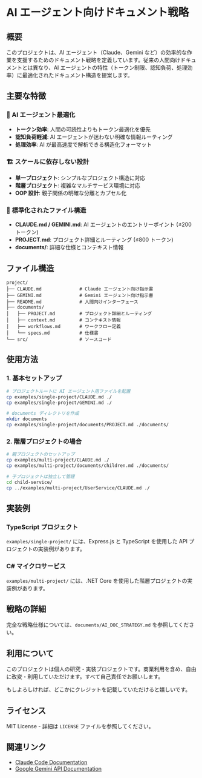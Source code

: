 # AI エージェント向けドキュメント戦略

## 概要

このプロジェクトは、AI エージェント（Claude、Gemini など）の効率的な作業を支援するためのドキュメント戦略を定義しています。従来の人間向けドキュメントとは異なり、AI エージェントの特性（トークン制限、認知負荷、処理効率）に最適化されたドキュメント構造を提案します。

## 主要な特徴

### 🎯 AI エージェント最適化
- **トークン効率**: 人間の可読性よりもトークン最適化を優先
- **認知負荷軽減**: AI エージェントが迷わない明確な情報ルーティング
- **処理効率**: AI が最高速度で解析できる構造化フォーマット

### 🏗️ スケールに依存しない設計
- **単一プロジェクト**: シンプルなプロジェクト構造に対応
- **階層プロジェクト**: 複雑なマルチサービス環境に対応
- **OOP 設計**: 親子関係の明確な分離とカプセル化

### 📄 標準化されたファイル構造
- **CLAUDE.md / GEMINI.md**: AI エージェントのエントリーポイント (≤200 トークン)
- **PROJECT.md**: プロジェクト詳細とルーティング (≤800 トークン)
- **documents/**: 詳細な仕様とコンテキスト情報

## ファイル構造

```
project/
├── CLAUDE.md              # Claude エージェント向け指示書
├── GEMINI.md              # Gemini エージェント向け指示書
├── README.md              # 人間向けインターフェース
├── documents/
│   ├── PROJECT.md         # プロジェクト詳細とルーティング
│   ├── context.md         # コンテキスト情報
│   ├── workflows.md       # ワークフロー定義
│   └── specs.md           # 仕様書
└── src/                   # ソースコード
```

## 使用方法

### 1. 基本セットアップ
```bash
# プロジェクトルートに AI エージェント用ファイルを配置
cp examples/single-project/CLAUDE.md ./
cp examples/single-project/GEMINI.md ./

# documents ディレクトリを作成
mkdir documents
cp examples/single-project/documents/PROJECT.md ./documents/
```

### 2. 階層プロジェクトの場合
```bash
# 親プロジェクトのセットアップ
cp examples/multi-project/CLAUDE.md ./
cp examples/multi-project/documents/children.md ./documents/

# 子プロジェクトは独立して管理
cd child-service/
cp ../examples/multi-project/UserService/CLAUDE.md ./
```

## 実装例

### TypeScript プロジェクト
`examples/single-project/` には、Express.js と TypeScript を使用した API プロジェクトの実装例があります。

### C# マイクロサービス
`examples/multi-project/` には、.NET Core を使用した階層プロジェクトの実装例があります。

## 戦略の詳細

完全な戦略仕様については、`documents/AI_DOC_STRATEGY.md` を参照してください。

## 利用について

このプロジェクトは個人の研究・実装プロジェクトです。商業利用を含め、自由に改変・利用していただけます。すべて自己責任でお願いします。

もしよろしければ、どこかにクレジットを記載していただけると嬉しいです。

## ライセンス

MIT License - 詳細は `LICENSE` ファイルを参照してください。

## 関連リンク

- [Claude Code Documentation](https://docs.anthropic.com/en/docs/claude-code)
- [Google Gemini API Documentation](https://developers.google.com/gemini)
